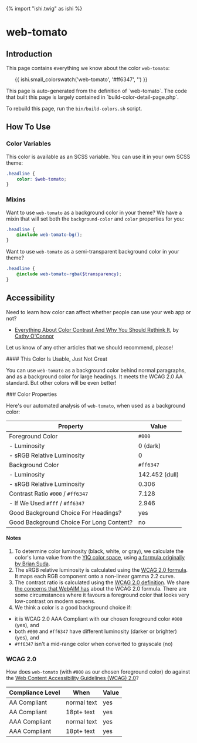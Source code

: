 {% import "ishi.twig" as ishi %}
# web-tomato

## Introduction

This page contains everything we know about the color `web-tomato`:

<div class="grid">
    <div class="cell">
        <div class="swatch">
            <ul>
                {{ ishi.small_colorswatch('web-tomato', '#ff6347', '') }}
            </ul>
        </div>
    </div>
</div>

<div class="callout attention" markdown="1">
This page is auto-generated from the definition of `web-tomato`. The code that built this page is largely contained in `build-color-detail-page.php`.

To rebuild this page, run the `bin/build-colors.sh` script.
</div>

## How To Use

### Color Variables

This color is available as an SCSS variable. You can use it in your own SCSS theme:

```scss
.headline {
    color: $web-tomato;
}
```

### Mixins

Want to use `web-tomato` as a background color in your theme? We have a mixin that will set both the `background-color` and `color` properties for you:

```scss
.headline {
    @include web-tomato-bg();
}
```

Want to use `web-tomato` as a semi-transparent background color in your theme?

```scss
.headline {
    @include web-tomato-rgba($transparency);
}
```

## Accessibility

Need to learn how color can affect whether people can use your web app or not?

* [Everything About Color Contrast And Why You Should Rethink It](https://www.smashingmagazine.com/2014/10/color-contrast-tips-and-tools-for-accessibility/), by [Cathy O'Connor](http://www.twitter.com/cagocon)

Let us know of any other articles that we should recommend, please!
<div class="callout warning" markdown="1">
#### This Color Is Usable, Just Not Great

You can use `web-tomato` as a background color behind normal paragraphs, and as a background color for large headings. It meets the WCAG 2.0 AA standard. But other colors will be even better!
</div>
### Color Properties

Here's our automated analysis of `web-tomato`, when used as a background color:

Property | Value
---------|------
Foreground Color | `#000`
- Luminosity | 0 (dark)
- sRGB Relative Luminosity | 0
Background Color | `#ff6347`
- Luminosity | 142.452 (dull)
- sRGB Relative Luminosity | 0.306
Contrast Ratio `#000` / `#ff6347` | 7.128
- If We Used `#fff` / `#ff6347` | 2.946
Good Background Choice For Headings? | yes
Good Background Choice For Long Content? | no

#### Notes

1. To determine color luminosity (black, white, or gray), we calculate the color's luma value from the [YIQ color space](https://en.wikipedia.org/wiki/YIQ), using [a formula originally by Brian Suda](https://24ways.org/2010/calculating-color-contrast/).
1. The sRGB relative luminosity is calculated using the [WCAG 2.0 formula](https://www.w3.org/TR/WCAG20/#relativeluminancedef). It maps each RGB component onto a non-linear gamma 2.2 curve.
1. The contrast ratio is calculated using the [WCAG 2.0 definition](https://www.w3.org/TR/2008/REC-WCAG20-20081211/#contrast-ratiodef). We share [the concerns that WebAIM has](http://webaim.org/blog/wcag-2-1-feedback/) about the WCAG 2.0 formula. There are some circumstances where it favours a foreground color that looks very low-contrast on modern screens.
1. We think a color is a good background choice if:
  - it is WCAG 2.0 AAA Compliant with our chosen foreground color `#000` (yes), and
  - both `#000` and `#ff6347` have different luminosity (darker or brighter) (yes), and
  - `#ff6347` isn't a mid-range color when converted to grayscale (no)

### WCAG 2.0

How does `web-tomato` (with `#000` as our chosen foreground color) do against the [Web Content Accessibility Guidelines (WCAG) 2.0](https://www.w3.org/TR/WCAG20/)?

Compliance Level | When | Value
-----------------|------|------
AA Compliant | normal text | yes
AA Compliant | 18pt+ text | yes
AAA Compliant | normal text | yes
AAA Compliant | 18pt+ text | yes